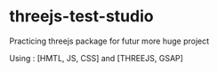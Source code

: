 # threejs-test-studio
Practicing threejs package for futur more huge project

Using : [HMTL, JS, CSS] and [THREEJS, GSAP]